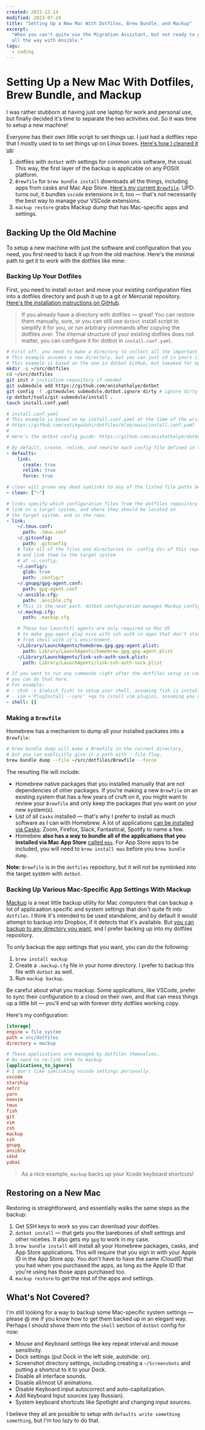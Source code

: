 ```yaml
---
created: 2022-12-14
modified: 2023-07-24
title: "Setting Up a New Mac With Dotfiles, Brew Bundle, and Mackup"
excerpt:
  "When you can't quite use the Migration Assistant, but not ready to geek out
  all the way with Ansible."
tags:
  - coding
---
```


# Setting Up a New Mac With Dotfiles, Brew Bundle, and Mackup

I was rather stubborn at having just one laptop for work and personal use, but
finally decided it's time to separate the two activities out. So it was time to
setup a new machine!

Everyone has their own little script to set things up. I just had a dotfiles
repo that I mostly used to to set things up on Linux boxes.
[Here's how I cleaned it up](https://github.com/natikgadzhi/dotfiles):

1. dotfiles with `dotbot` with settings for common unix software, the usual.
   This way, the first layer of the backup is applicable on any POSIX platform.
2. `Brewfile` for `brew bundle install` downloads all the things, including apps
   from casks and Mac App Store.
   [Here's my current `Brewfile`](https://github.com/natikgadzhi/dotfiles/blob/main/Brewfile).
   UPD: turns out, it bundles `vscode` extensions in it, too — that's not
   necessarily the best way to manage your VSCode extensions.
3. `mackup restore` grabs Mackup dump that has Mac-specific apps and settings.

## Backing Up the Old Machine

To setup a new machine with just the software and configuration that you need,
you first need to back it up from the old machine. Here's the minimal path to
get it to work with the dotfiles like mine:

### Backing Up Your Dotfiles

First, you need to install `dotbot` and move your existing configuration files
into a dotfiles directory and push it up to a git or Mercurial repository.
[Here's the installation instructions on GitHub](https://github.com/anishathalye/dotbot#integrate-with-existing-dotfiles).

> If you already have a directory with dotfiles — great! You can restore them
> manually, sure, or you can still use `dotbot` install script to simplify it
> for you, or run arbitrary commands after copying the dotfiles over. The
> internal structure of your existing dotfiles does not matter, you can
> configure it for dotbot in `install.conf.yaml`.

```bash
# First off, you need to make a directory to collect all the important dotfiles.
# This example assumes a new directory, but you can just cd in yours if you have one already.
# This example is based on the one in dotbot GitHub, but tweaked for my personal directory structure.
mkdir -p ~/src/dotfiles
cd ~/src/dotfiles
git init # initialize repository if needed
git submodule add https://github.com/anishathalye/dotbot
git config -f .gitmodules submodule.dotbot.ignore dirty # ignore dirty commits in the submodule
cp dotbot/tools/git-submodule/install .
touch install.conf.yaml
```

```yaml
# install.conf.yaml
# This example is based on my install.conf.yaml at the time of the writing:
# https://github.com/natikgadzhi/dotfiles/blob/main/install.conf.yaml
#
# Here's the dotbot config guide: https://github.com/anishathalye/dotbot#configuration

# By default, create, relink, and rewrite each config file defined in this config.
- defaults:
    link:
      create: true
      relink: true
      force: true

# clean will prune any dead symlinks to any of the listed file paths below in the directory.
- clean: ["~"]

# links specify which configuration files from the dotfiles repository to
# link on a target system, and where they should be located on
# the target system, and in the repo.
- link:
    ~/.tmux.conf:
      path: .tmux.conf
    ~/.gitconfig:
      path: .gitconfig
    # Take all of the files and directories in .config dir of this repo,
    # and link them to the target system
    # at ~/.config.
    ~/.config/:
      glob: true
      path: .config/*
    ~/.gnupg/gpg-agent.conf:
      path: gpg-agent.conf
    ~/.ansible.cfg:
      path: .ansible.cfg
    # This is the neat part: dotbot configuration manages Mackup configuration.
    ~/.mackup.cfg:
      path: .mackup.cfg

    # These two launchctl agents are only required on Mac OS
    # to make gpg-agent play nice with ssh auth in apps that don't start
    # from shell with it's environment.
    ~/Library/LaunchAgents/homebrew.gpg.gpg-agent.plist:
      path: Library/LaunchAgents/homebrew.gpg.gpg-agent.plist
    ~/Library/LaunchAgents/link-ssh-auth-sock.plist:
      path: Library/LaunchAgents/link-ssh-auth-sock.plist

# If you want to run any commands right after the dotfiles setup is complete,
# you can do that here.
# For example:
# - chsh -s $(which fish) to setup your shell, assuming fish is installed.
# - vim +'PlugInstall --sync' +qa to istall vim plugins, assuming you use vim-plug to manage them.
- shell: []
```

### Making a `Brewfile`

Homebrew has a mechanism to dump all your installed packates into a `Brewfile`:

```bash
# brew bundle dump will make a Brewfile in the current directory,
# but you can explicitly give it a path with --file flag.
brew bundle dump --file ~/src/dotfiles/Brewfile --force
```

The resulting file will include:

- Homebrew native packages that you installed manually that are not dependencies
  of other packages. If you're making a new `Brewfile` on an existing system
  that has a few years of cruft on it, you might want to review your `Brewfile`
  and only keep the packages that you want on your new system(s).
- List of all `Casks` installed — that's why I prefer to install as much
  software as I can with Homebrew. A lot of applications
  [can be installed via Casks](https://github.com/Homebrew/homebrew-cask): Zoom,
  Firefox, Slack, Fantastical, Spotify to name a few.
- Homebew **also has a way to bundle all of the applications that you installed
  via Mac App Store** [called `mas`](https://github.com/mas-cli/mas). For App
  Store apps to be included, you will need to `brew install mas` before you
  `brew bundle dump`.

**Note:** `Brewfile` is in the `dotfiles` repository, but it will not be
symlinked into the target system with `dotbot`.

### Backing Up Various Mac-Specific App Settings With Mackup

[Mackup](https://github.com/lra/mackup) is a neat little backup utility for Mac
computers that can backup a lot of applicaation specific and system settings
that don't quite fit into `dotfiles`. I think it's intended to be used
standalone, and by default it would attempt to backup into Dropbox, if it
detects that it's available. But
[you can backup to any directory you want](https://github.com/lra/mackup#supported-storages),
and I prefer backing up into my dotfiles repository.

To only backup the app settings that you want, you can do the following:

1. `brew install mackup`
2. Create a `.mackup.cfg` file in your home directory. I prefer to backup this
   file with `dotbot` as well.
3. Run `mackup backup`.

Be careful about what you mackup. Some applications, like VSCode, prefer to sync
their configuration to a cloud on their own, and that can mess things up a
little bit — you'll end up with forever dirty dotfiles working copy.

Here's my configuration:

```cfg
[storage]
engine = file_system
path = src/dotfiles
directory = mackup

# These applications are managed by dotfiles themselves,
# No need to re-link them to mackup
[applications_to_ignore]
# I don't like symlinking vscode settings personally.
vscode
starship
netrc
yarn
neovim
tmux
fish
git
vim
zsh
mackup
ssh
gnupg
ansible
skhd
yabai
```

> As a nice example, `mackup` backs up your Xcode keyboard shortcuts!

## Restoring on a New Mac

Restoring is straightforward, and essentially walks the same steps as the
backup:

1. Get SSH keys to work so you can download your dotfiles.
2. `dotbot install` — that gets you the barebones of shell settings and other
   niceties. It also gets my `gpg` to work in my case.
3. `brew bundle install` will install all your Homebrew packages, casks, and App
   Store applications. This will require that you sign in with your Apple ID in
   the App Store app. You don't have to have the same iCloudID that you had when
   you purchased the apps, as long as the Apple ID that you're using has those
   apps purchased too.
4. `mackup restore` to get the rest of the apps and settings.

## What's Not Covered?

I'm still looking for a way to backup some Mac-specific system settings — please
@ me if you know how to get them backed up in an elegant way. Perhaps I should
shove them into the `shell` section of `dotbot` config for now:

- Mouse and Keyboard settings like key repeat interval and mouse sensitivity.
- Dock settings (put Dock in the left side, autohide: on).
- Screenshot directory settings, including creating a `~/Screenshots` and putting a shortcut to it to your Dock.
- Disable all interface sounds.
- Disable all/most UI animations.
- Disable Keyboard input autocorrect and auto-capitalization.
- Add Keyboard Input sources (yay Russian).
- System keyboard shortcuts like Spotlight and changing input sources.

I believe they all are possible to setup with `defaults write something something`, but I'm too lazy to do that.
